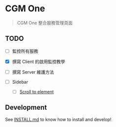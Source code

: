 # CGM One

> CGM One 整合服務管理頁面

## TODO

- [ ] 監控所有服務
- [x] 撰寫 Client 的啟用監控教學
- [ ] 撰寫 Server 維護方法

- [ ] Sidebar
  - [ ] [Scroll to element](https://forum.quasar-framework.org/topic/2008/how-to-scroll-to-an-element/7)

## Development

See [INSTALL.md](INSTALL.md) to know how to install and develop!
